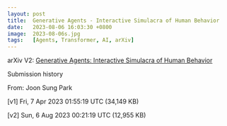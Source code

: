 ```yaml
---
layout: post
title:  Generative Agents - Interactive Simulacra of Human Behavior
date:   2023-08-06 16:03:30 +0800
image:  2023-08-06s.jpg
tags:   [Agents, Transformer, AI, arXiv]
---
```


arXiv V2: [Generative Agents: Interactive Simulacra of Human Behavior](https://arxiv.org/pdf/2304.03442.pdf)

Submission history

From: Joon Sung Park

[v1] Fri, 7 Apr 2023 01:55:19 UTC (34,149 KB)

[v2] Sun, 6 Aug 2023 00:21:19 UTC (12,955 KB)